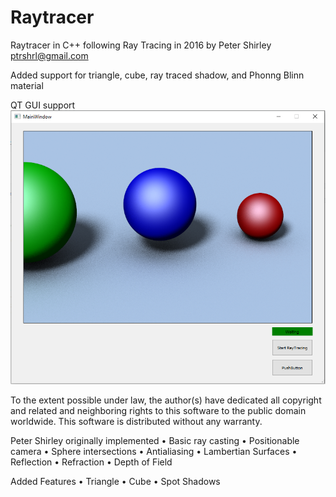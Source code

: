 # Raytracer

Raytracer in C++ following Ray Tracing in 2016 by Peter Shirley <ptrshrl@gmail.com>

Added support for triangle, cube, ray traced shadow, and Phonng Blinn material

QT GUI support  
![alt text](https://github.com/Yunongwang/Raytracer/blob/main/PreviewPics/GUIPreview.PNG)

To the extent possible under law, the author(s) have dedicated all copyright and related and
neighboring rights to this software to the public domain worldwide. This software is
distributed without any warranty.

Peter Shirley originally implemented
• Basic ray casting
• Positionable camera
• Sphere intersections
• Antialiasing
• Lambertian Surfaces
• Reflection
• Refraction
• Depth of Field

Added Features
• Triangle
• Cube
• Spot Shadows
